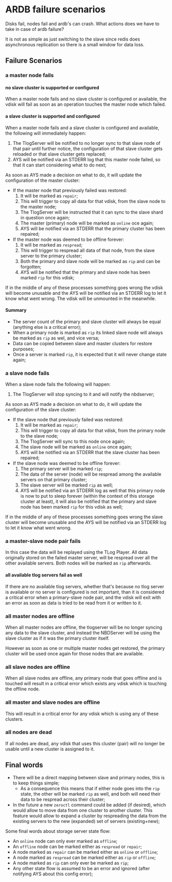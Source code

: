 # ARDB failure scenarios

Disks fail, nodes fail and ardb's can crash. What actions does we have to take in case of ardb failure?

It is not as simple as just switching to the slave since redis does asynchronous replication so there is a small window for data loss.

## Failure Scenarios

### a master node fails

#### no slave cluster is supported or configured

When a master node fails and no slave cluster is configured or available,
the vdisk will fail as soon as an operation touches the master node which failed.

#### a slave cluster is supported and configured

When a master node fails and a slave cluster is configured and available,
the following will immediately happen:

1. The TlogServer will be notified to no longer sync to that slave node of that pair until further notice, the configuration of that slave cluster gets reloaded or that slave cluster gets replaced;
2. AYS will be notified via an STDERR log that this master node failed, so that it can start considering what to do next;

As soon as AYS made a decision on what to do, it will update the configuration of the master cluster:

+ If the master node that previously failed was restored:
    1. It will be marked as `repair`;
    2. This will trigger to copy all data for that vdisk, from the slave node to the master node;
    3. The TlogServer will be instructed that it can sync to the slave shard in question once again;
    4. The master (primary) node will be marked as `online` oce again;
    5. AYS will be notified via an STDERR that the primary cluster has been repaired;
+ If the master node was deemed to be offline forever:
    1. It will be marked as `respread`;
    2. This will trigger to respread all data of that node, from the slave server to the primary cluster;
    3. Both the primary and slave node will be marked as `rip` and can be forgotten;
    4. AYS will be notified that the primary and slave node has been marked `rip` for this vdisk;

If in the middle of any of these processes something goes wrong the vdisk will become unusable and the AYS will be notified via an STDERR log to let it know what went wrong. The vdisk will be unmounted in the meanwhile.

#### Summary

+ The server count of the primary and slave cluster will always be equal (anything else is a critical error);
+ When a primary node is marked as `rip` its linked slave node will always be marked as `rip` as wel, and vice versa;
+ Data can be copied between slave and master clusters for restore purposes;
+ Once a server is marked `rip`, it is expected that it will never change state again;

### a slave node fails

When a slave node fails the following will happen:

1. The TlogServer will stop syncing to it and will notify the nbdserver;

As soon as AYS made a decision on what to do, it will update the configuration of the slave cluster:

+ If the slave node that previously failed was restored:
    1. It will be marked as `repair`;
    2. This will trigger to copy all data for that vdisk, from the primary node to the slave node;
    3. The TlogServer will sync to this node once again;
    4. The slave node will be marked as `online` once again;
    5. AYS will be notified via an STDERR that the slave cluster has been repaired;
+ If the slave node was deemed to be offline forever:
    1. The primary server will be marked `rip`;
    2. The data of the server (node) will be respread among the available servers on that primary cluster;
    3. The slave server will be marked `rip` as well;
    4. AYS will be notified via an STDERR log as well that this primary node is now to put to sleep forever (within the context of this storage cluster at least), it will also be notified that the primary and slave node has been marked `rip` for this vdisk as well;

If in the middle of any of these processes something goes wrong the slave cluster will become unusable and the AYS will be notified via an STDERR log to let it know what went wrong.

### a master-slave node pair fails

In this case the data will be replayed using the TLog Player. All data originally stored on the failed master server, will be respread over all the other available servers. Both nodes will be marked as `rip` afterwards.

#### all available tlog servers fail as well

If there are no available tlog servers, whether that's because no tlog server is available or no server is configured is not important, than it is considered a critical error when a primary-slave node pair, and the vdisk will exit with an error as soon as data is tried to be read from it or written to it.

### all master nodes are offline

When all master nodes are offline, the tlogserver will be no longer syncing any data to the slave cluster, and instead the NBDServer will be using the slave cluster as if it was the primary cluster itself.

However as soon as one or multiple master nodes get restored, the primary cluster will be used once again for those nodes that are available.

### all slave nodes are offline

When all slave nodes are offline, any primary node that goes offline and is touched will result in a critical error which exists any vdisk which is touching the offline node.

### all master and slave nodes are offline

This will result in a critical error for any vdisk which is using any of these clusters.

### all nodes are dead

If all nodes are dead, any vdisk that uses this cluster (pair) will no longer be usable until a new cluster is assigned to it.

## Final words

+ There will be a direct mapping between slave and primary nodes, this is to keep things simple;
  + As a consequence this means that if either node goes into the `rip` state, the other will be marked `rip` as well, and both will need their data to be respread across their cluster;
+ In the future a new `zeroctl` command could be added (if desired), which would allow to move data from one cluster to another cluster.  This feature would allow to expand a cluster by respreading the data from the existing servers to the new (expanded) set of servers (existing+new);

Some final words about storage server state flow:

+ An `online` node can only ever marked as `offline`;
+ An `offline` node can be marked either as `respread` or `repair`;
+ A node marked as `repair` can be marked either as `online` or `offline`;
+ A node marked as `respread` can be marked either as `rip` or `offline`;
+ A node marked as `rip` can only ever be marked as `rip`;
+ Any other state flow is assumed to be an error and ignored (after notifying AYS about this config error);
